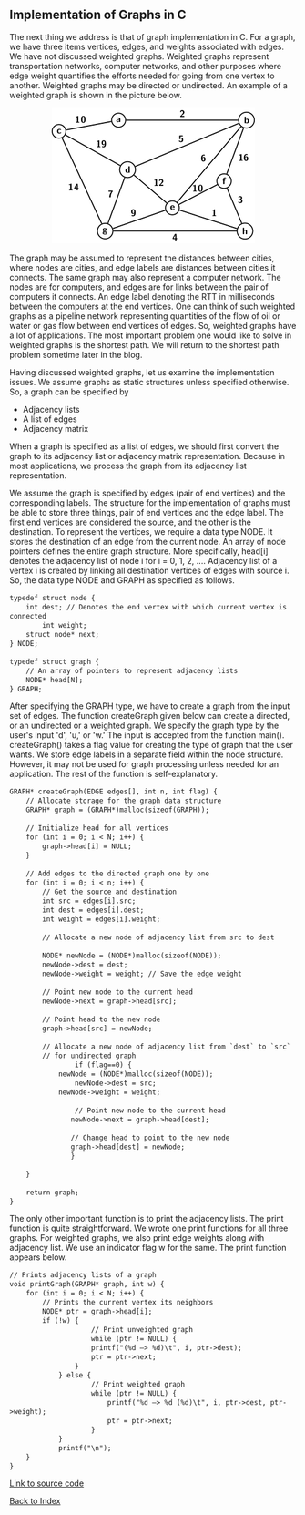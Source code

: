 ## Implementation of Graphs in C

The next thing we address is that of graph implementation in C. For a graph, we have three items
vertices, edges, and weights associated with edges. We have not discussed weighted graphs.
Weighted graphs represent transportation networks, computer networks, and other purposes where edge 
weight quantifies the efforts needed for going from one vertex to another. Weighted graphs may be 
directed or undirected. An example of a weighted graph is shown in the picture below.

<p style="text-align:center">
  <img src="../images/exampleWeightedGraph.png">
</p>

The graph may be assumed to represent the distances between cities, where nodes are cities, and 
edge labels are distances between cities it connects. The same graph may also represent a computer
network. The nodes are for computers, and edges are for links between the pair of computers it
connects. An edge label denoting the RTT in milliseconds between the computers at the end vertices.
One can think of such weighted graphs as a pipeline network representing quantities of the flow of
oil or water or gas flow between end vertices of edges. So, weighted graphs have a lot of 
applications. The most important problem one would like to solve in weighted graphs is the shortest 
path. We will return to the shortest path problem sometime later in the blog.

Having discussed weighted graphs, let us examine the implementation issues. We assume graphs
as static structures unless specified otherwise. So, a graph can be specified by 

- Adjacency lists
- A list of edges
- Adjacency matrix

When a graph is specified as a list of edges, we should first convert the graph to its adjacency
list or adjacency matrix representation. Because in most applications, we process the graph from its
adjacency list representation.

We assume the graph is specified by edges (pair of end vertices) and the corresponding labels. 
The structure for the implementation of graphs must be able to store three things, pair of 
end vertices and the edge label. The first end vertices are considered the source, and the 
other is the destination. To represent the vertices, we require a data type <t>NODE</t>.
It stores the destination of an edge from the current node. An array of node pointers defines the entire graph structure. More specifically, <t>head[i]</t> denotes the adjacency list of node
<t>i</t> for <t>i = 0, 1, 2, ...</t>. Adjacency list of a vertex <t>i</i> is created by linking all
destination vertices of edges with source <t>i</t>. So, the data type <t>NODE</t> and <t>GRAPH</t>
as specified as follows.

```
typedef struct node {
	int dest; // Denotes the end vertex with which current vertex is connected
        int weight;
	struct node* next;
} NODE;

typedef struct graph {
	// An array of pointers to represent adjacency lists
	NODE* head[N];
} GRAPH;

```

After specifying the <t>GRAPH</t> type, we have to create a graph from the input set of edges. 
The function <t>createGraph</t> given below can create a directed, or an undirected or a 
weighted graph. We specify the graph type by the user's input 'd', 'u,' or 'w.' The input
is accepted from the function <t>main()</t>. <t>createGraph()</t> takes a <t>flag</t> value
for creating the type of graph that the user wants. We store edge labels in a separate field
within the node structure. However, it may not be used for graph processing unless needed for
an application. The rest of the function is self-explanatory. 

```
GRAPH* createGraph(EDGE edges[], int n, int flag) {
	// Allocate storage for the graph data structure
	GRAPH* graph = (GRAPH*)malloc(sizeof(GRAPH));

	// Initialize head for all vertices
	for (int i = 0; i < N; i++) {
		graph->head[i] = NULL;
	}

	// Add edges to the directed graph one by one
	for (int i = 0; i < n; i++) {
		// Get the source and destination 
		int src = edges[i].src;
		int dest = edges[i].dest;
		int weight = edges[i].weight;

		// Allocate a new node of adjacency list from src to dest

		NODE* newNode = (NODE*)malloc(sizeof(NODE));
		newNode->dest = dest;
		newNode->weight = weight; // Save the edge weight

		// Point new node to the current head
		newNode->next = graph->head[src];

		// Point head to the new node
		graph->head[src] = newNode;

		// Allocate a new node of adjacency list from `dest` to `src`
		// for undirected graph
                if (flag==0) {
		    newNode = (NODE*)malloc(sizeof(NODE));
	            newNode->dest = src;
		    newNode->weight = weight;

	    	    // Point new node to the current head
	    	   newNode->next = graph->head[dest];

	    	   // Change head to point to the new node
	           graph->head[dest] = newNode;
               } 

	}

	return graph;
}

```

The only other important function is to print the adjacency lists. The print function is quite 
straightforward. We wrote one print functions for all three graphs. For weighted graphs,
we also print edge weights along with adjacency list. We use an indicator flag <t>w</t> for 
the same. The print function appears below.

```
// Prints adjacency lists of a graph
void printGraph(GRAPH* graph, int w) {
	for (int i = 0; i < N; i++) {
		// Prints the current vertex its neighbors
		NODE* ptr = graph->head[i];
		if (!w) {
            		// Print unweighted graph
            		while (ptr != NULL) {
			    	printf("(%d —> %d)\t", i, ptr->dest);
			    	ptr = ptr->next;
		        }
        	} else {
            		// Print weighted graph
            		while (ptr != NULL) {
                		printf("%d —> %d (%d)\t", i, ptr->dest, ptr->weight);
                		ptr = ptr->next;
           	        }
        	}
      		printf("\n");
	}
}
```

[Link to source code](../CODES/Graphs/index.md)

[Back to Index](../index.md)
